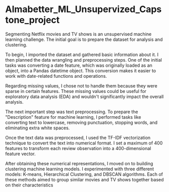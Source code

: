 # Almabetter_ML_Unsupervized_Capstone_project
Segmenting Netflix movies and TV shows is an unsupervised machine learning challenge. The initial goal is to prepare the dataset for analysis and clustering.

To begin, I imported the dataset and gathered basic information about it. I then planned the data wrangling and preprocessing steps. One of the initial tasks was converting a date feature, which was originally loaded as an object, into a Pandas datetime object. This conversion makes it easier to work with date-related functions and operations.

Regarding missing values, I chose not to handle them because they were sparse in certain features. These missing values could be useful for exploratory data analysis (EDA) and wouldn't significantly impact the overall analysis.

The next important step was text preprocessing. To prepare the "Description" feature for machine learning, I performed tasks like converting text to lowercase, removing punctuation, stopping words, and eliminating extra white spaces.

Once the text data was preprocessed, I used the TF-IDF vectorization technique to convert the text into numerical format. I set a maximum of 400 features to transform each review observation into a 400-dimensional feature vector.

After obtaining these numerical representations, I moved on to building clustering machine learning models. I experimented with three different models: K-means, Hierarchical Clustering, and DBSCAN algorithms. Each of these methods aimed to group similar movies and TV shows together based on their characteristics
